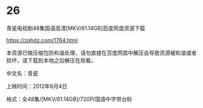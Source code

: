 # 26
青瓷电视剧48集国语高清[MKV/61.14GB]百度网盘资源下载

https://zqhdz.com/1764.html

本资源已做压缩包防和谐处理，请勿直接在百度网盘中解压会导致资源被和谐或者损坏，请下载到本地之后解压在观看。

中文名：青瓷

上映时间：2012年6月4日

格式：全48集/[MKV/61.14GB]/720P/国语中字带台标
